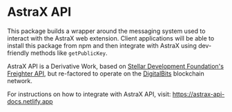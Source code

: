 # AstraX API

This package builds a wrapper around the messaging system used to interact with
the AstraX web extension. Client applications will be able to install this package
from npm and then integrate with AstraX using dev-friendly methods like `getPublicKey`.

AstraX API is a Derivative Work, based on [Stellar Development Foundation's](https://www.stellar.org/foundation)
[Freighter API](https://github.com/stellar/freighter), but re-factored to operate on
the [DigitalBits](https://digitalbits.io) blockchain network.

For instructions on how to integrate with AstraX API, visit: https://astrax-api-docs.netlify.app
